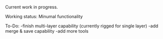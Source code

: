 Current work in progress.

Working status:
Minumal functionality


To-Do:
-finish multi-layer capability (currently rigged for single layer)
-add merge & save capability
-add more tools
